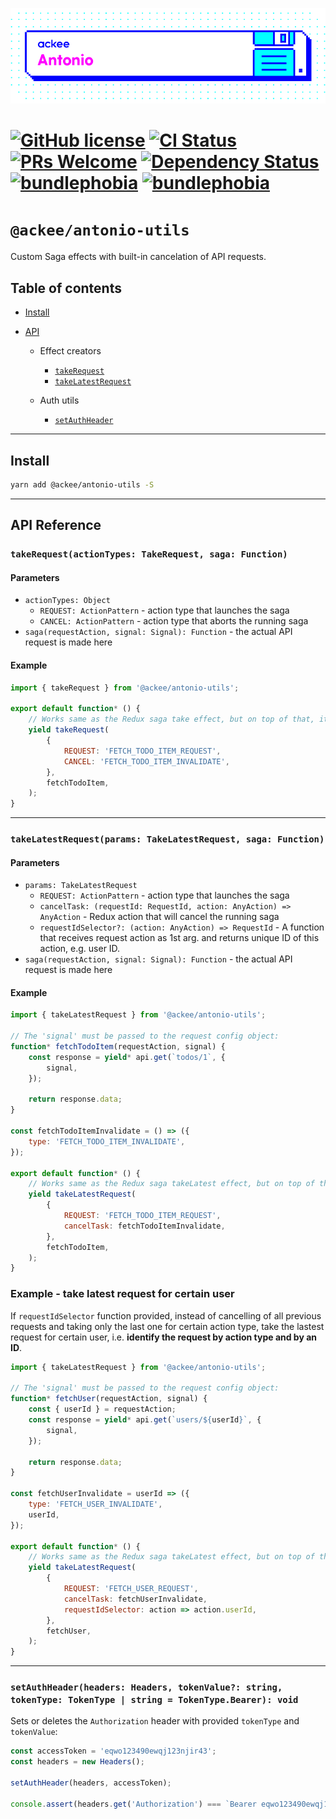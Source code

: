 ![ackee|Antonio](/assets/ackee_git_frontend_antonio.png)

# [![GitHub license](https://img.shields.io/badge/license-MIT-blue.svg)](https://github.com/AckeeCZ/antonio/blob/master/LICENSE) [![CI Status](https://img.shields.io/travis/com/AckeeCZ/antonio.svg?style=flat)](https://travis-ci.com/AckeeCZ/antonio) [![PRs Welcome](https://img.shields.io/badge/PRs-welcome-brightgreen.svg)](https://reactjs.org/docs/how-to-contribute.html#your-first-pull-request) [![Dependency Status](https://img.shields.io/david/AckeeCZ/antonio.svg?style=flat-square)](https://david-dm.org/AckeeCZ/antonio) [![bundlephobia](https://flat.badgen.net/bundlephobia/min/@ackee/antonio-utils)](https://bundlephobia.com/result?p=@ackee/antonio-utils) [![bundlephobia](https://flat.badgen.net/bundlephobia/minzip/@ackee/antonio-utils)](https://bundlephobia.com/result?p=@ackee/antonio-utils)

# `@ackee/antonio-utils`

Custom Saga effects with built-in cancelation of API requests.

## Table of contents

-   [Install](#install)
-   [API](#api)

    -   Effect creators

        -   [`takeRequest`](#api-takeRequest)
        -   [`takeLatestRequest`](#api-takeLatestRequest)

    -   Auth utils
        -   [`setAuthHeader`](#setAuthHeader)

---

## <a name="install"></a>Install

```bash
yarn add @ackee/antonio-utils -S
```

---

## <a name="api"></a>API Reference

### <a name="api-takeRequest"></a>`takeRequest(actionTypes: TakeRequest, saga: Function)`

#### Parameters

-   `actionTypes: Object`
    -   `REQUEST: ActionPattern` - action type that launches the saga
    -   `CANCEL: ActionPattern` - action type that aborts the running saga
-   `saga(requestAction, signal: Signal): Function` - the actual API request is made here

#### Example

```js
import { takeRequest } from '@ackee/antonio-utils';

export default function* () {
    // Works same as the Redux saga take effect, but on top of that, it cancels the API request.
    yield takeRequest(
        {
            REQUEST: 'FETCH_TODO_ITEM_REQUEST',
            CANCEL: 'FETCH_TODO_ITEM_INVALIDATE',
        },
        fetchTodoItem,
    );
}
```

---

### <a name="api-takeLatestRequest"></a>`takeLatestRequest(params: TakeLatestRequest, saga: Function)`

#### Parameters

-   `params: TakeLatestRequest`
    -   `REQUEST: ActionPattern` - action type that launches the saga
    -   `cancelTask: (requestId: RequestId, action: AnyAction) => AnyAction` - Redux action that will cancel the
        running saga
    -   `requestIdSelector?: (action: AnyAction) => RequestId` - A function that receives request action as 1st arg. and returns unique ID of this action, e.g. user ID.
-   `saga(requestAction, signal: Signal): Function` - the actual API request is made here

#### Example

```js
import { takeLatestRequest } from '@ackee/antonio-utils';

// The 'signal' must be passed to the request config object:
function* fetchTodoItem(requestAction, signal) {
    const response = yield* api.get(`todos/1`, {
        signal,
    });

    return response.data;
}

const fetchTodoItemInvalidate = () => ({
    type: 'FETCH_TODO_ITEM_INVALIDATE',
});

export default function* () {
    // Works same as the Redux saga takeLatest effect, but on top of that, it cancels the API request.
    yield takeLatestRequest(
        {
            REQUEST: 'FETCH_TODO_ITEM_REQUEST',
            cancelTask: fetchTodoItemInvalidate,
        },
        fetchTodoItem,
    );
}
```

### Example - take latest request for certain user

If `requestIdSelector` function provided, instead of cancelling of all previous requests and taking only the last one for certain action type, take the lastest request for certain user, i.e. **identify the request by action type and by an ID**.

```js
import { takeLatestRequest } from '@ackee/antonio-utils';

// The 'signal' must be passed to the request config object:
function* fetchUser(requestAction, signal) {
    const { userId } = requestAction;
    const response = yield* api.get(`users/${userId}`, {
        signal,
    });

    return response.data;
}

const fetchUserInvalidate = userId => ({
    type: 'FETCH_USER_INVALIDATE',
    userId,
});

export default function* () {
    // Works same as the Redux saga takeLatest effect, but on top of that, it cancels the API request.
    yield takeLatestRequest(
        {
            REQUEST: 'FETCH_USER_REQUEST',
            cancelTask: fetchUserInvalidate,
            requestIdSelector: action => action.userId,
        },
        fetchUser,
    );
}
```

---

### <a name="setAuthHeader"></a>`setAuthHeader(headers: Headers, tokenValue?: string, tokenType: TokenType | string = TokenType.Bearer): void`

Sets or deletes the `Authorization` header with provided `tokenType` and `tokenValue`:

```js
const accessToken = 'eqwo123490ewqj123njir43';
const headers = new Headers();

setAuthHeader(headers, accessToken);

console.assert(headers.get('Authorization') === `Bearer eqwo123490ewqj123njir43`);
```
